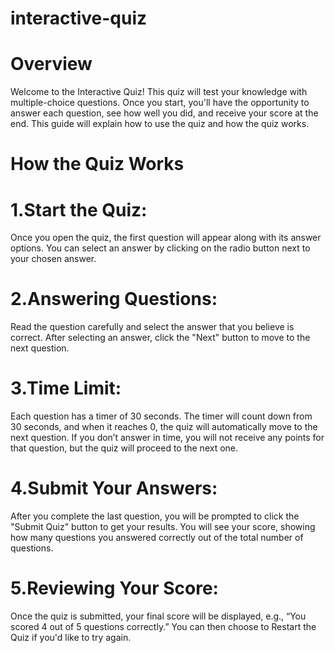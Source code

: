 # interactive-quiz
# Overview
Welcome to the Interactive Quiz! This quiz will test your knowledge with multiple-choice questions. Once you start, you'll have the opportunity to answer each question, see how well you did, and receive your score at the end.
This guide will explain how to use the quiz and how the quiz works.
# How the Quiz Works
# 1.Start the Quiz:
  Once you open the quiz, the first question will appear along with its answer options.
  You can select an answer by clicking on the radio button next to your chosen answer.
# 2.Answering Questions:
  Read the question carefully and select the answer that you believe is correct.
  After selecting an answer, click the "Next" button to move to the next question.
# 3.Time Limit:
  Each question has a timer of 30 seconds. The timer will count down from 30 seconds, and when it reaches 0, the quiz will automatically move to the next question.
  If you don’t answer in time, you will not receive any points for that question, but the quiz will proceed to the next one.
# 4.Submit Your Answers:
  After you complete the last question, you will be prompted to click the "Submit Quiz" button to get your results.
  You will see your score, showing how many questions you answered correctly out of the total number of questions.
# 5.Reviewing Your Score:
  Once the quiz is submitted, your final score will be displayed, e.g., “You scored 4 out of 5 questions correctly.”
  You can then choose to Restart the Quiz if you'd like to try again.


